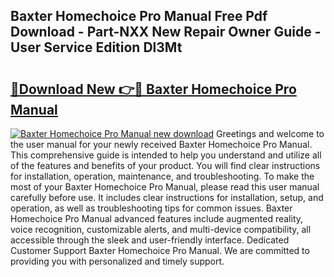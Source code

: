 ## Baxter Homechoice Pro Manual Free Pdf Download - Part-NXX New Repair Owner Guide - User Service Edition Dl3Mt

# <h2><a href="http://bc45535.oget.top/?id=Baxter+Homechoice+Pro+Manual">🔗Download New 👉🔴 Baxter Homechoice Pro Manual</a></h2>

[![Baxter Homechoice Pro Manual new download](https://i.imgur.com/5g1atiW.png)](http://bc45535.oget.top/?id=Baxter+Homechoice+Pro+Manual)
Greetings and welcome to the user manual for your newly received Baxter Homechoice Pro Manual. This comprehensive guide is intended to help you understand and utilize all of the features and benefits of your product. You will find clear instructions for installation, operation, maintenance, and troubleshooting. To make the most of your Baxter Homechoice Pro Manual, please read this user manual carefully before use. It includes clear instructions for installation, setup, and operation, as well as troubleshooting tips for common issues. Baxter Homechoice Pro Manual advanced features include augmented reality, voice recognition, customizable alerts, and multi-device compatibility, all accessible through the sleek and user-friendly interface. Dedicated Customer Support Baxter Homechoice Pro Manual. We are committed to providing you with personalized and timely support.
